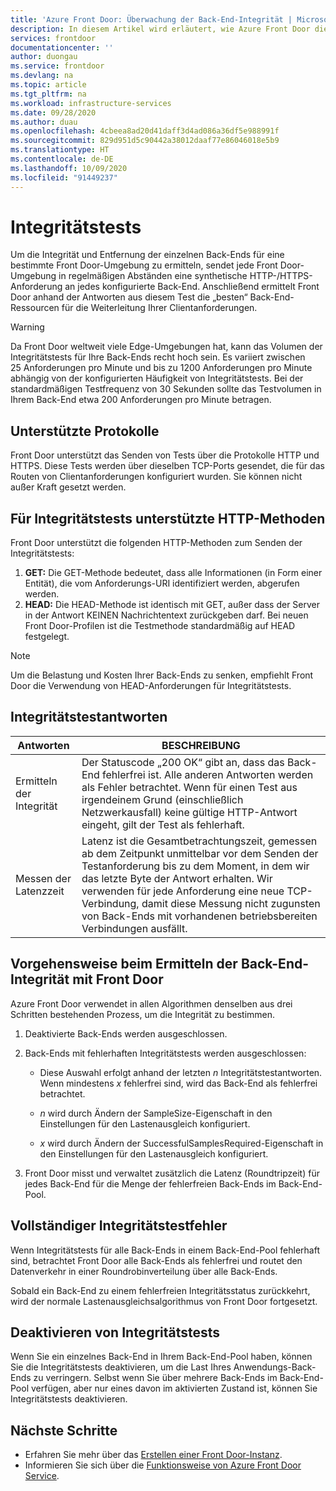 ```yaml
---
title: 'Azure Front Door: Überwachung der Back-End-Integrität | Microsoft-Dokumentation'
description: In diesem Artikel wird erläutert, wie Azure Front Door die Integrität Ihrer Back-Ends überwacht.
services: frontdoor
documentationcenter: ''
author: duongau
ms.service: frontdoor
ms.devlang: na
ms.topic: article
ms.tgt_pltfrm: na
ms.workload: infrastructure-services
ms.date: 09/28/2020
ms.author: duau
ms.openlocfilehash: 4cbeea8ad20d41daff3d4ad086a36df5e988991f
ms.sourcegitcommit: 829d951d5c90442a38012daaf77e86046018e5b9
ms.translationtype: HT
ms.contentlocale: de-DE
ms.lasthandoff: 10/09/2020
ms.locfileid: "91449237"
---
```

# <a name="health-probes"></a>Integritätstests

Um die Integrität und Entfernung der einzelnen Back-Ends für eine bestimmte Front Door-Umgebung zu ermitteln, sendet jede Front Door-Umgebung in regelmäßigen Abständen eine synthetische HTTP-/HTTPS-Anforderung an jedes konfigurierte Back-End. Anschließend ermittelt Front Door anhand der Antworten aus diesem Test die „besten“ Back-End-Ressourcen für die Weiterleitung Ihrer Clientanforderungen. 

> [!WARNING]
> Da Front Door weltweit viele Edge-Umgebungen hat, kann das Volumen der Integritätstests für Ihre Back-Ends recht hoch sein. Es variiert zwischen 25 Anforderungen pro Minute und bis zu 1200 Anforderungen pro Minute abhängig von der konfigurierten Häufigkeit von Integritätstests. Bei der standardmäßigen Testfrequenz von 30 Sekunden sollte das Testvolumen in Ihrem Back-End etwa 200 Anforderungen pro Minute betragen.

## <a name="supported-protocols"></a>Unterstützte Protokolle

Front Door unterstützt das Senden von Tests über die Protokolle HTTP und HTTPS. Diese Tests werden über dieselben TCP-Ports gesendet, die für das Routen von Clientanforderungen konfiguriert wurden. Sie können nicht außer Kraft gesetzt werden.

## <a name="supported-http-methods-for-health-probes"></a>Für Integritätstests unterstützte HTTP-Methoden

Front Door unterstützt die folgenden HTTP-Methoden zum Senden der Integritätstests:

1. **GET:** Die GET-Methode bedeutet, dass alle Informationen (in Form einer Entität), die vom Anforderungs-URI identifiziert werden, abgerufen werden.
2. **HEAD:** Die HEAD-Methode ist identisch mit GET, außer dass der Server in der Antwort KEINEN Nachrichtentext zurückgeben darf. Bei neuen Front Door-Profilen ist die Testmethode standardmäßig auf HEAD festgelegt.

> [!NOTE]
> Um die Belastung und Kosten Ihrer Back-Ends zu senken, empfiehlt Front Door die Verwendung von HEAD-Anforderungen für Integritätstests.

## <a name="health-probe-responses"></a>Integritätstestantworten

| Antworten  | BESCHREIBUNG | 
| ------------- | ------------- |
| Ermitteln der Integrität  |  Der Statuscode „200 OK“ gibt an, dass das Back-End fehlerfrei ist. Alle anderen Antworten werden als Fehler betrachtet. Wenn für einen Test aus irgendeinem Grund (einschließlich Netzwerkausfall) keine gültige HTTP-Antwort eingeht, gilt der Test als fehlerhaft.|
| Messen der Latenzzeit  | Latenz ist die Gesamtbetrachtungszeit, gemessen ab dem Zeitpunkt unmittelbar vor dem Senden der Testanforderung bis zu dem Moment, in dem wir das letzte Byte der Antwort erhalten. Wir verwenden für jede Anforderung eine neue TCP-Verbindung, damit diese Messung nicht zugunsten von Back-Ends mit vorhandenen betriebsbereiten Verbindungen ausfällt.  |

## <a name="how-front-door-determines-backend-health"></a>Vorgehensweise beim Ermitteln der Back-End-Integrität mit Front Door

Azure Front Door verwendet in allen Algorithmen denselben aus drei Schritten bestehenden Prozess, um die Integrität zu bestimmen.

1. Deaktivierte Back-Ends werden ausgeschlossen.

2. Back-Ends mit fehlerhaften Integritätstests werden ausgeschlossen:
    * Diese Auswahl erfolgt anhand der letzten _n_ Integritätstestantworten. Wenn mindestens _x_ fehlerfrei sind, wird das Back-End als fehlerfrei betrachtet.

    * _n_ wird durch Ändern der SampleSize-Eigenschaft in den Einstellungen für den Lastenausgleich konfiguriert.

    * _x_ wird durch Ändern der SuccessfulSamplesRequired-Eigenschaft in den Einstellungen für den Lastenausgleich konfiguriert.

3. Front Door misst und verwaltet zusätzlich die Latenz (Roundtripzeit) für jedes Back-End für die Menge der fehlerfreien Back-Ends im Back-End-Pool.


## <a name="complete-health-probe-failure"></a>Vollständiger Integritätstestfehler

Wenn Integritätstests für alle Back-Ends in einem Back-End-Pool fehlerhaft sind, betrachtet Front Door alle Back-Ends als fehlerfrei und routet den Datenverkehr in einer Roundrobinverteilung über alle Back-Ends.

Sobald ein Back-End zu einem fehlerfreien Integritätsstatus zurückkehrt, wird der normale Lastenausgleichsalgorithmus von Front Door fortgesetzt.

## <a name="disabling-health-probes"></a>Deaktivieren von Integritätstests

Wenn Sie ein einzelnes Back-End in Ihrem Back-End-Pool haben, können Sie die Integritätstests deaktivieren, um die Last Ihres Anwendungs-Back-Ends zu verringern. Selbst wenn Sie über mehrere Back-Ends im Back-End-Pool verfügen, aber nur eines davon im aktivierten Zustand ist, können Sie Integritätstests deaktivieren.

## <a name="next-steps"></a>Nächste Schritte

- Erfahren Sie mehr über das [Erstellen einer Front Door-Instanz](quickstart-create-front-door.md).
- Informieren Sie sich über die [Funktionsweise von Azure Front Door Service](front-door-routing-architecture.md).

